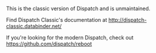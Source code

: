 This is the classic version of Dispatch and is unmaintained.

Find Dispatch Classic's documentation at http://dispatch-classic.databinder.net/

If you're looking for the modern Dispatch, check out https://github.com/dispatch/reboot
